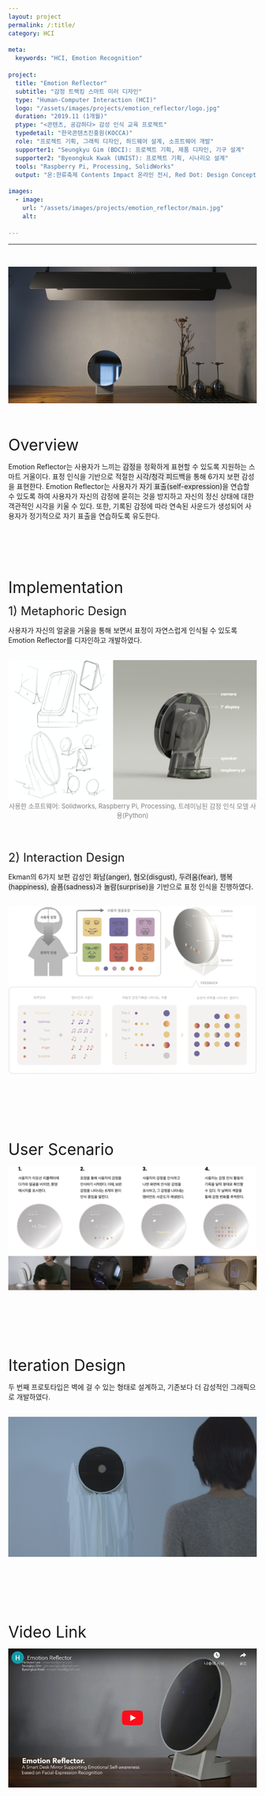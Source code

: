 ```yaml
---
layout: project
permalink: /:title/
category: HCI

meta:
  keywords: "HCI, Emotion Recognition"

project:
  title: "Emotion Reflector"
  subtitle: "감정 트랙킹 스마트 미러 디자인"
  type: "Human-Computer Interaction (HCI)"
  logo: "/assets/images/projects/emotion_reflector/logo.jpg"
  duration: "2019.11 (1개월)"
  ptype: "<콘텐츠, 공감하다> 감성 인식 교육 프로젝트"
  typedetail: "한국콘텐츠진흥원(KOCCA)"
  role: "프로젝트 기획, 그래픽 디자인, 하드웨어 설계, 소프트웨어 개발"
  supporter1: "Seungkyu Gim (BDCI): 프로젝트 기획, 제품 디자인, 기구 설계"
  supporter2: "Byeongkuk Kwak (UNIST): 프로젝트 기획, 시나리오 설계"
  tools: "Raspberry Pi, Processing, SolidWorks"
  output: "온:한류축제 Contents Impact 온라인 전시, Red Dot: Design Concept 2020 파이널리스트"

images:
  - image:
    url: "/assets/images/projects/emotion_reflector/main.jpg"
    alt:

---
```

---
<br>
<p align="center">
  <img src="/assets/images/projects/emotion_reflector/intro.png">
</p>  
<br><br>

<font size="6em">Overview</font>
<br>

Emotion Reflector는 사용자가 느끼는 <span style="background-color:#EBEBEB">감정</span>을 정확하게 표현할 수 있도록 지원하는 스마트 거울이다.
표정 인식을 기반으로 적절한 <span style="background-color:#EBEBEB">시각/청각 피드백</span>을 통해 6가지 보편 감성을 표현한다.
Emotion Reflector는 사용자가 <span style="background-color:#EBEBEB">자기 표출(self-expression)</span>을 연습할 수 있도록 하여 사용자가 자신의 감정에 묻히는 것을 방지하고 자신의 정신 상태에 대한 객관적인 시각을 키울 수 있다.
또한, 기록된 감정에 따라 연속된 사운드가 생성되어 사용자가 정기적으로 자기 표출을 연습하도록 유도한다.  
<br><br><br><br><br><br>

<font size="6em">Implementation</font>
<br>

<font size="5em">1) Metaphoric Design</font>
<br>

사용자가 자신의 얼굴을 거울을 통해 보면서 표정이 자연스럽게 인식될 수 있도록 Emotion Reflector를 디자인하고 개발하였다.  
<br>

<p align="center">
  <img src="/assets/images/projects/emotion_reflector/pd.png">
  <br>
  <font size="2em" color="gray">사용한 소프트웨어: Solidworks, Raspberry Pi, Processing, 트레이닝된 감정 인식 모델 사용(Python)</font>
</p>  
<br><br>

<font size="5em">2) Interaction Design</font>
<br>

Ekman의 6가지 보편 감성인 <span style="background-color:#EBEBEB">화남(anger)</span>, <span style="background-color:#EBEBEB">혐오(disgust)</span>, <span style="background-color:#EBEBEB">두려움(fear)</span>, <span style="background-color:#EBEBEB">행복(happiness)</span>, <span style="background-color:#EBEBEB">슬픔(sadness)</span>과 <span style="background-color:#EBEBEB">놀람(surprise)</span>을 기반으로 표정 인식을 진행하였다.  
<br>

<p align="center">
  <img src="/assets/images/projects/emotion_reflector/id.png">
</p>  
<br><br><br><br><br><br>

<font size="6em">User Scenario</font>
<br>

<p align="center">
  <img src="/assets/images/projects/emotion_reflector/us.png">
</p>  
<br><br><br><br><br><br>

<font size="6em">Iteration Design</font>
<br>

두 번째 프로토타입은 벽에 걸 수 있는 형태로 설계하고, 기존보다 더 감성적인 그래픽으로 개발하였다.  
<br>

<p align="center">
  <img src="/assets/images/projects/emotion_reflector/iter.png">
</p>
<br><br><br><br><br><br>

<font size="6em">Video Link</font>
<br>

<p align="center">
  <a href="https://youtu.be/QK5-5I0bJDk">
  <img src="/assets/images/projects/emotion_reflector/video.png">
  </a>
</p>  
<br><br><br><br><br><br>
